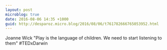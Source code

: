 ```yaml
---
layout: post
microblog: true
date: 2016-08-06 14:35 +1000
guid: http://desparoz.micro.blog/2016/08/06/t761782666765053952.html
---
```

Joanne Wick "Play is the language of children. We need to start listening to them" #TEDxDarwin
